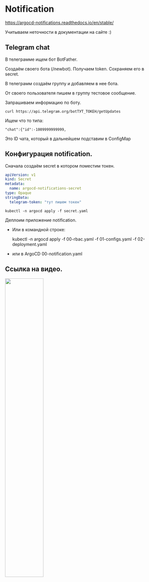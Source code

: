 # Notification

https://argocd-notifications.readthedocs.io/en/stable/

Учитываем неточности в документации на сайте :)

## Telegram chat
    
В телеграмме ищем бот BotFather.

Создаём своего бота (/newbot). Получаем token. Сохраняем его в secret.

В телеграмм создаём группу и добавляем в нее бота.

От своего пользователя пишем в группу тестовое сообщение.

Запрашиваем информацию по боту.

    curl https://api.telegram.org/botТУТ_ТОКЕН/getUpdates

Ищем что то типа:

    "chat":{"id":-1009999999999,

Это ID чата, который в дальнейшем подставим в ConfigMap

## Конфигурация notification.

Сначала создаём secret в котором поместим токен.

```yaml
apiVersion: v1
kind: Secret
metadata:
  name: argocd-notifications-secret
type: Opaque
stringData:
  telegram-token: "тут пишем токен"
```
    
    kubectl -n argocd apply -f secret.yaml

Деплоим приложение notification.

* Или в командной строке:

    kubectl -n argocd apply -f 00-rbac.yaml -f 01-configs.yaml -f 02-deployment.yaml

* или в ArgoCD 00-notification.yaml

## Ссылка на видео.

[<img src="https://img.youtube.com/vi/ayHXgjc0guM/maxresdefault.jpg" width="50%">](https://youtu.be/ayHXgjc0guM)

